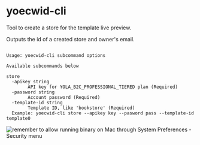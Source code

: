 # yoecwid-cli

Tool to create a store for the template live preview.

Outputs the id of a created store and owner's email.

```

Usage: yoecwid-cli subcommand options

Available subcommands below

store
  -apikey string
        API key for YOLA_B2C_PROFESSIONAL_TIERED plan (Required)
  -password string
        Account password (Required)
  -template-id string
        Template ID, like 'bookstore' (Required)            
  Example: yoecwid-cli store --apikey key --pasword pass --template-id template0
```

![remember to allow running binary on Mac through System Preferences - Security menu](https://user-images.githubusercontent.com/413353/141593971-2fe4a4ac-e9f0-46ad-bf70-5b642f91ed2d.png)
